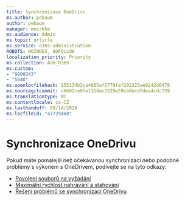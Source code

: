 ```yaml
---
title: Synchronizace OneDrivu
ms.author: pebaum
author: pebaum
manager: mnirkhe
ms.audience: Admin
ms.topic: article
ms.service: o365-administration
ROBOTS: NOINDEX, NOFOLLOW
localization_priority: Priority
ms.collection: Adm_O365
ms.custom:
- "9000343"
- "5840"
ms.openlocfilehash: 155134b2ca4885af2779fef292325ae9242d0478
ms.sourcegitcommit: c6692ce0fa1358ec3529e59ca0ecdfdea4cdc759
ms.translationtype: MT
ms.contentlocale: cs-CZ
ms.lasthandoff: 09/14/2020
ms.locfileid: "47729468"
---
```

# <a name="onedrive-sync-performance"></a>Synchronizace OneDrivu

Pokud máte pomalejší než očekávanou synchronizaci nebo podobné problémy s výkonem s OneDrivem, podívejte se na tyto odkazy:

- [Povolení souborů na vyžádání](https://support.office.com/article/0e6860d3-d9f3-4971-b321-7092438fb38e)
- [Maximální rychlost nahrávání a stahování](https://support.microsoft.com/office/8eeadfb8-501f-406d-997b-98ab6ff67f43?ui=en-us&rs=en-us&ad=us)
- [Řešení problémů se synchronizací OneDrivu](https://support.office.com/article/0899b115-05f7-45ec-95b2-e4cc8c4670b2)
